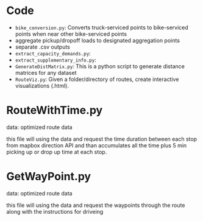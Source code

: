 # Code

* `bike_conversion.py`: Converts truck-serviced points to bike-serviced points when near other bike-serviced points
*   aggregate pickup/dropoff loads to designated aggregation points
*   separate .csv outputs
* `extract_capacity_demands.py`:
* `extract_supplementary_info.py`: 
* `GenerateDistMatrix.py`: This is a python script to generate distance matrices for any dataset
* `RouteViz.py`: Given a folder/directory of routes, create interactive visualizations (.html).

# RouteWithTime.py
  data: optimized route data
  
  this file will using the data and request the time duration between each stop from mapbox direction API and than accumulates all 
  the time plus 5 min picking up or drop up time at each stop.
  
  # GetWayPoint.py
  data: optimized route data
  
  this file will using the data and request the waypoints through the route along with the instructions for driveing

